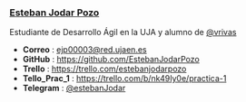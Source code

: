 ### [Esteban Jodar Pozo](https://github.com/EstebanJodarPozo)

Estudiante de Desarrollo Ágil en la UJA y alumno de [@vrivas](https://github.com/vrivas)
- **Correo**  :  ejp00003@red.ujaen.es
- **GitHub**  :  https://github.com/EstebanJodarPozo
- **Trello**     :  https://trello.com/estebanjodarpozo
- **Tello_Prac_1**  :   https://trello.com/b/nk49Iy0e/practica-1
- **Telegram**  :  [@estebanJodar](https://t.me/estebanJodar)
